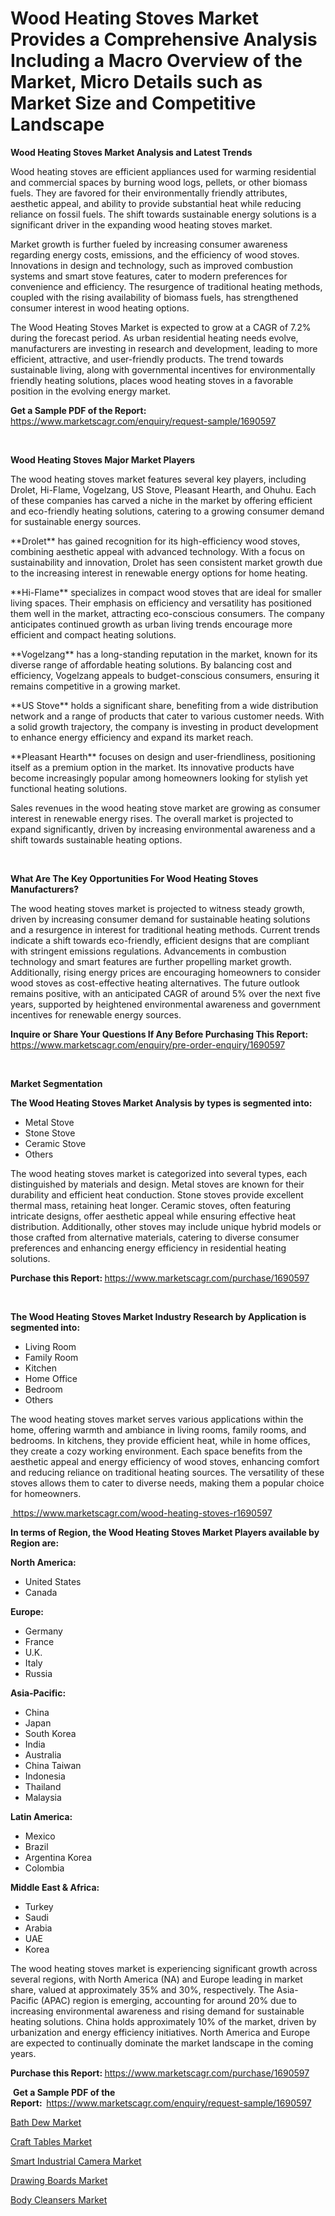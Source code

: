 <p><h1>Wood Heating Stoves Market Provides a Comprehensive Analysis Including a Macro Overview of the Market, Micro Details such as Market Size and Competitive Landscape</h1></p><p><strong>Wood Heating Stoves Market Analysis and Latest Trends</strong></p>
<p><p>Wood heating stoves are efficient appliances used for warming residential and commercial spaces by burning wood logs, pellets, or other biomass fuels. They are favored for their environmentally friendly attributes, aesthetic appeal, and ability to provide substantial heat while reducing reliance on fossil fuels. The shift towards sustainable energy solutions is a significant driver in the expanding wood heating stoves market.</p><p>Market growth is further fueled by increasing consumer awareness regarding energy costs, emissions, and the efficiency of wood stoves. Innovations in design and technology, such as improved combustion systems and smart stove features, cater to modern preferences for convenience and efficiency. The resurgence of traditional heating methods, coupled with the rising availability of biomass fuels, has strengthened consumer interest in wood heating options.</p><p>The Wood Heating Stoves Market is expected to grow at a CAGR of 7.2% during the forecast period. As urban residential heating needs evolve, manufacturers are investing in research and development, leading to more efficient, attractive, and user-friendly products. The trend towards sustainable living, along with governmental incentives for environmentally friendly heating solutions, places wood heating stoves in a favorable position in the evolving energy market.</p></p>
<p><strong>Get a Sample PDF of the Report:&nbsp;</strong> <a href="https://www.marketscagr.com/enquiry/request-sample/1690597?utm_campaign=1436&utm_medium=2&utm_source=Github&utm_content=ia&utm_term=17102024&utm_id=wood-heating-stoves">https://www.marketscagr.com/enquiry/request-sample/1690597</a></p>
<p>&nbsp;</p>
<p><strong>Wood Heating Stoves Major Market Players</strong></p>
<p><p>The wood heating stoves market features several key players, including Drolet, Hi-Flame, Vogelzang, US Stove, Pleasant Hearth, and Ohuhu. Each of these companies has carved a niche in the market by offering efficient and eco-friendly heating solutions, catering to a growing consumer demand for sustainable energy sources.</p><p>**Drolet** has gained recognition for its high-efficiency wood stoves, combining aesthetic appeal with advanced technology. With a focus on sustainability and innovation, Drolet has seen consistent market growth due to the increasing interest in renewable energy options for home heating. </p><p>**Hi-Flame** specializes in compact wood stoves that are ideal for smaller living spaces. Their emphasis on efficiency and versatility has positioned them well in the market, attracting eco-conscious consumers. The company anticipates continued growth as urban living trends encourage more efficient and compact heating solutions.</p><p>**Vogelzang** has a long-standing reputation in the market, known for its diverse range of affordable heating solutions. By balancing cost and efficiency, Vogelzang appeals to budget-conscious consumers, ensuring it remains competitive in a growing market. </p><p>**US Stove** holds a significant share, benefiting from a wide distribution network and a range of products that cater to various customer needs. With a solid growth trajectory, the company is investing in product development to enhance energy efficiency and expand its market reach.</p><p>**Pleasant Hearth** focuses on design and user-friendliness, positioning itself as a premium option in the market. Its innovative products have become increasingly popular among homeowners looking for stylish yet functional heating solutions.</p><p>Sales revenues in the wood heating stove market are growing as consumer interest in renewable energy rises. The overall market is projected to expand significantly, driven by increasing environmental awareness and a shift towards sustainable heating options.</p></p>
<p>&nbsp;</p>
<p><strong>What Are The Key Opportunities For Wood Heating Stoves Manufacturers?</strong></p>
<p><p>The wood heating stoves market is projected to witness steady growth, driven by increasing consumer demand for sustainable heating solutions and a resurgence in interest for traditional heating methods. Current trends indicate a shift towards eco-friendly, efficient designs that are compliant with stringent emissions regulations. Advancements in combustion technology and smart features are further propelling market growth. Additionally, rising energy prices are encouraging homeowners to consider wood stoves as cost-effective heating alternatives. The future outlook remains positive, with an anticipated CAGR of around 5% over the next five years, supported by heightened environmental awareness and government incentives for renewable energy sources.</p></p>
<p><strong>Inquire or Share Your Questions If Any Before Purchasing This Report:</strong> <a href="https://www.marketscagr.com/enquiry/pre-order-enquiry/1690597?utm_campaign=1436&utm_medium=2&utm_source=Github&utm_content=ia&utm_term=17102024&utm_id=wood-heating-stoves">https://www.marketscagr.com/enquiry/pre-order-enquiry/1690597</a></p>
<p>&nbsp;</p>
<p><strong>Market Segmentation</strong></p>
<p><strong>The Wood Heating Stoves Market Analysis by types is segmented into:</strong></p>
<p><ul><li>Metal Stove</li><li>Stone Stove</li><li>Ceramic Stove</li><li>Others</li></ul></p>
<p><p>The wood heating stoves market is categorized into several types, each distinguished by materials and design. Metal stoves are known for their durability and efficient heat conduction. Stone stoves provide excellent thermal mass, retaining heat longer. Ceramic stoves, often featuring intricate designs, offer aesthetic appeal while ensuring effective heat distribution. Additionally, other stoves may include unique hybrid models or those crafted from alternative materials, catering to diverse consumer preferences and enhancing energy efficiency in residential heating solutions.</p></p>
<p><strong>Purchase this Report:&nbsp;</strong><a href="https://www.marketscagr.com/purchase/1690597?utm_campaign=1436&utm_medium=2&utm_source=Github&utm_content=ia&utm_term=17102024&utm_id=wood-heating-stoves">https://www.marketscagr.com/purchase/1690597</a></p>
<p>&nbsp;</p>
<p><strong>The Wood Heating Stoves Market Industry Research by Application is segmented into:</strong></p>
<p><ul><li>Living Room</li><li>Family Room</li><li>Kitchen</li><li>Home Office</li><li>Bedroom</li><li>Others</li></ul></p>
<p><p>The wood heating stoves market serves various applications within the home, offering warmth and ambiance in living rooms, family rooms, and bedrooms. In kitchens, they provide efficient heat, while in home offices, they create a cozy working environment. Each space benefits from the aesthetic appeal and energy efficiency of wood stoves, enhancing comfort and reducing reliance on traditional heating sources. The versatility of these stoves allows them to cater to diverse needs, making them a popular choice for homeowners.</p></p>
<p><a href="https://www.marketscagr.com/wood-heating-stoves-r1690597?utm_campaign=1436&utm_medium=2&utm_source=Github&utm_content=ia&utm_term=17102024&utm_id=wood-heating-stoves">&nbsp;https://www.marketscagr.com/wood-heating-stoves-r1690597</a></p>
<p><strong>In terms of Region, the Wood Heating Stoves Market Players available by Region are:</strong></p>
<p>
    <p> <strong> North America: </strong>
        <ul>
            <li>United States</li>
            <li>Canada</li>
        </ul>
        </p> 
    <p> <strong> Europe: </strong>
        <ul>
            <li>Germany</li>
            <li>France</li>
            <li>U.K.</li>
            <li>Italy</li>
            <li>Russia</li>
        </ul>
        </p> 
    <p> <strong> Asia-Pacific: </strong>
        <ul>
            <li>China</li>
            <li>Japan</li>
            <li>South Korea</li>
            <li>India</li>
            <li>Australia</li>
            <li>China Taiwan</li>
            <li>Indonesia</li>
            <li>Thailand</li>
            <li>Malaysia</li>
        </ul>
        </p> 
    <p> <strong> Latin America: </strong>
        <ul>
            <li>Mexico</li>
            <li>Brazil</li>
            <li>Argentina Korea</li>
            <li>Colombia</li>
        </ul>
        </p> 
    <p> <strong> Middle East & Africa: </strong>
        <ul>
            <li>Turkey</li>
            <li>Saudi</li>
            <li>Arabia</li>
            <li>UAE</li>
            <li>Korea</li>
        </ul>
    </p>
    </p>
<p><p>The wood heating stoves market is experiencing significant growth across several regions, with North America (NA) and Europe leading in market share, valued at approximately 35% and 30%, respectively. The Asia-Pacific (APAC) region is emerging, accounting for around 20% due to increasing environmental awareness and rising demand for sustainable heating solutions. China holds approximately 10% of the market, driven by urbanization and energy efficiency initiatives. North America and Europe are expected to continually dominate the market landscape in the coming years.</p></p>
<p><strong>Purchase this Report: </strong><a href="https://www.marketscagr.com/purchase/1690597?utm_campaign=1436&utm_medium=2&utm_source=Github&utm_content=ia&utm_term=17102024&utm_id=wood-heating-stoves">https://www.marketscagr.com/purchase/1690597</a></p>
<p>&nbsp;<strong>Get a Sample PDF of the Report:&nbsp;&nbsp;</strong><a href="https://www.marketscagr.com/enquiry/request-sample/1690597?utm_campaign=1436&utm_medium=2&utm_source=Github&utm_content=ia&utm_term=17102024&utm_id=wood-heating-stoves">https://www.marketscagr.com/enquiry/request-sample/1690597</a></p>
<p><strong></strong></p>
<p><p><a href="https://www.linkedin.com/pulse/bath-dew-market-global-insights-sales-trends-2024-2031-l4mpf?utm_campaign=1436&utm_medium=2&utm_source=Github&utm_content=ia&utm_term=17102024&utm_id=wood-heating-stoves">Bath Dew Market</a></p><p><a href="https://www.linkedin.com/pulse/craft-tables-market-analysis-product-segmentation-regional-hjnuf?utm_campaign=1436&utm_medium=2&utm_source=Github&utm_content=ia&utm_term=17102024&utm_id=wood-heating-stoves">Craft Tables Market</a></p><p><a href="https://issuu.com/reportprime-2/docs/smart-industrial-camera-market-size_ee86959ce81620?utm_campaign=1436&utm_medium=2&utm_source=Github&utm_content=ia&utm_term=17102024&utm_id=wood-heating-stoves">Smart Industrial Camera Market</a></p><p><a href="https://www.linkedin.com/pulse/drawing-boards-mosaic-piecing-together-global-market-dynamics-t0ijf?utm_campaign=1436&utm_medium=2&utm_source=Github&utm_content=ia&utm_term=17102024&utm_id=wood-heating-stoves">Drawing Boards Market</a></p><p><a href="https://www.linkedin.com/pulse/body-cleansers-market-drivers-challenges-forecast-2024-2031-uspbf?utm_campaign=1436&utm_medium=2&utm_source=Github&utm_content=ia&utm_term=17102024&utm_id=wood-heating-stoves">Body Cleansers Market</a></p></p>